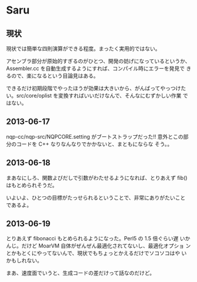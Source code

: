 Saru
====

## 現状

現状では簡単な四則演算ができる程度。まったく実用的ではない。

アセンブラ部分が原始的すぎるのがひとつ、開発の妨げになっているというか、
Assembler.cc を自動生成するようにすれば、コンパイル時にエラーを発見で
きるので、楽になるという目論見はある。

できるだけ初期段階でやったほうが効果は大きいから、がんばってやっつけた
い。src/core/oplist を変換すればいいだけなんで、そんなにむずかしい作業
ではない。

## 2013-06-17

nqp-cc/nqp-src/NQPCORE.setting がブートストラップだった!!
意外とこの部分のコードを C++ なりなんなりでかかないと、まともにならな
そう。。

## 2013-06-18

まあなにしろ、関数よびだしで引数がわたせるようになれば、とりあえず
fib() はもとめられそうだ。

いよいよ、ひとつの目標がたっせられるということで、非常にありがたいこと
であるよ。

## 2013-06-19

とりあえず fibonacci もとめられるようになった。Perl5 の 1.5 倍ぐらい遅
いかんじ。だけど MoarVM 自体がぜんぜん最適化されてないし、最適化オプショ
ンとかもとくにやってないんで、現状でもちょっとかえるだけでソコソコはや
いかもしれない。

まあ、速度面でいうと、生成コードの差だけって話なのだけど。

